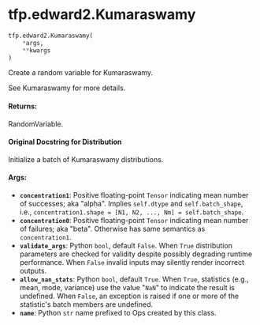 <div itemscope itemtype="http://developers.google.com/ReferenceObject">
<meta itemprop="name" content="tfp.edward2.Kumaraswamy" />
<meta itemprop="path" content="Stable" />
</div>

# tfp.edward2.Kumaraswamy

``` python
tfp.edward2.Kumaraswamy(
    *args,
    **kwargs
)
```

Create a random variable for Kumaraswamy.

See Kumaraswamy for more details.

#### Returns:

  RandomVariable.

#### Original Docstring for Distribution

Initialize a batch of Kumaraswamy distributions.


#### Args:

* <b>`concentration1`</b>: Positive floating-point `Tensor` indicating mean
    number of successes; aka "alpha". Implies `self.dtype` and
    `self.batch_shape`, i.e.,
    `concentration1.shape = [N1, N2, ..., Nm] = self.batch_shape`.
* <b>`concentration0`</b>: Positive floating-point `Tensor` indicating mean
    number of failures; aka "beta". Otherwise has same semantics as
    `concentration1`.
* <b>`validate_args`</b>: Python `bool`, default `False`. When `True` distribution
    parameters are checked for validity despite possibly degrading runtime
    performance. When `False` invalid inputs may silently render incorrect
    outputs.
* <b>`allow_nan_stats`</b>: Python `bool`, default `True`. When `True`, statistics
    (e.g., mean, mode, variance) use the value "`NaN`" to indicate the
    result is undefined. When `False`, an exception is raised if one or
    more of the statistic's batch members are undefined.
* <b>`name`</b>: Python `str` name prefixed to Ops created by this class.